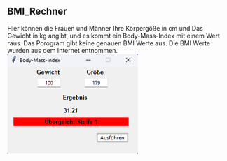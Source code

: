 ## BMI_Rechner
Hier können die Frauen und Männer Ihre Körpergöße in cm und Das Gewicht in kg angibt, und es kommt ein Body-Mass-Index mit einem Wert raus.
Das Porogram gibt keine genauen BMI Werte aus. Die BMI Werte wurden aus dem Internet entnommen.
![Body_Mass_Index_Desktop.png](Body_Mass_Index_Desktop.png)